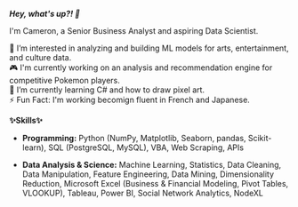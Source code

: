 <b><i> Hey, what's up?! :wave: </i></b>

I'm Cameron, a Senior Business Analyst and aspiring Data Scientist.

👀 I’m interested in analyzing and building ML models for arts, entertainment, and culture data.<br>
:video_game: I'm currently working on an analysis and recommendation engine for competitive Pokemon players.<br>
🌱 I’m currently learning C# and how to draw pixel art. <br>
:zap: Fun Fact: I'm working becomign fluent in French and Japanese. <br>

<b>✨Skills✨</b><br>
- <b>Programming:</b> Python (NumPy, Matplotlib, Seaborn, pandas, Scikit-learn), SQL (PostgreSQL, MySQL), VBA, Web Scraping, APIs

- <b>Data Analysis & Science:</b> Machine Learning, Statistics, Data Cleaning, Data Manipulation, Feature Engineering, Data Mining, Dimensionality Reduction, Microsoft Excel (Business & Financial Modeling, Pivot Tables, VLOOKUP), Tableau, Power BI, Social Network Analytics, NodeXL


<!---
Cameron-M-Bailey/Cameron-M-Bailey is a ✨ special ✨ repository because its `README.md` (this file) appears on your GitHub profile.
You can click the Preview link to take a look at your changes.
--->

